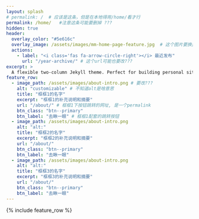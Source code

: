 ```yaml
---
layout: splash
# permalink: /  # 应该是这条，但是在本地得用/home/看才行
permalink: /home/   #注意这条可能要删掉 ???
hidden: true
header:
  overlay_color: "#5e616c"
  overlay_image: /assets/images/mm-home-page-feature.jpg  # 这个图片要换掉哈???
  actions:
    - label: "<i class='fas fa-arrow-circle-right'></i> 最近发布"
      url: "/year-archive/" # 这个url可能也要改???
excerpt: >
  A flexible two-column Jekyll theme. Perfect for building personal sites, blogs, and portfolios.
feature_row:
  - image_path: /assets/images/about-intro.png # 要改???
    alt: "customizable" # 不知道alt是啥意思
    title: "框框1的名字"
    excerpt: "框框1的补充说明和摘要"
    url: "/about/" # 框框1下按钮跳转的网址, 是一个permalink
    btn_class: "btn--primary"
    btn_label: "去瞅一眼" # 框框1配套的跳转按钮
  - image_path: /assets/images/about-intro.png
    alt: "alt:"
    title: "框框2的名字"
    excerpt: "框框2的补充说明和摘要"
    url: "/about/"
    btn_class: "btn--primary"
    btn_label: "去瞅一眼"
  - image_path: /assets/images/about-intro.png
    alt: "alt:"
    title: "框框3的名字"
    excerpt: "框框3的补充说明和摘要"
    url: "/about/"
    btn_class: "btn--primary"
    btn_label: "去瞅一眼"      
---
```


{% include feature_row %}
